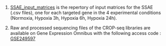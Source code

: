1. [SSAE_input_matrices](https://github.com/marintruchi/lncRNAs_CROPseq_SSAE/tree/main/data/SSAE_input_matrices) is the repertory of input matrices for the SSAE (.csv files), one for each targeted gene in the 4 experimental conditions (Normoxia, Hypoxia 3h, Hypoxia 6h, Hypoxia 24h).

2. Raw and processed sequencing files of the CROP-seq libraries are available on Gene Expression Omnibus with the following access code : 
[GSE249597](https://www.ncbi.nlm.nih.gov/geo/query/acc.cgi?acc=GSE249597)

